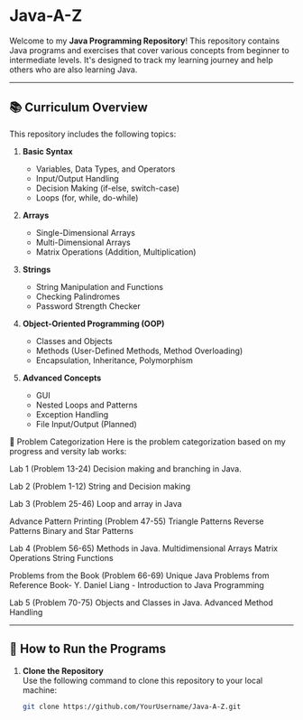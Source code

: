 # Java-A-Z

Welcome to my **Java Programming Repository**! This repository contains Java programs and exercises that cover various concepts from beginner to intermediate levels. It's designed to track my learning journey and help others who are also learning Java.

---

## 📚 Curriculum Overview

This repository includes the following topics:

1. **Basic Syntax**  
   - Variables, Data Types, and Operators
   - Input/Output Handling
   - Decision Making (if-else, switch-case)
   - Loops (for, while, do-while)

2. **Arrays**  
   - Single-Dimensional Arrays
   - Multi-Dimensional Arrays
   - Matrix Operations (Addition, Multiplication)

3. **Strings**  
   - String Manipulation and Functions
   - Checking Palindromes
   - Password Strength Checker

4. **Object-Oriented Programming (OOP)**  
   - Classes and Objects
   - Methods (User-Defined Methods, Method Overloading)
   - Encapsulation, Inheritance, Polymorphism

5. **Advanced Concepts**  
   - GUI
   - Nested Loops and Patterns
   - Exception Handling
   - File Input/Output (Planned)
   

🔢 Problem Categorization
Here is the problem categorization based on my progress and versity lab works:

Lab 1 (Problem 13-24)
Decision making and branching in Java.

Lab 2 (Problem 1-12)
String and Decision making

Lab 3 (Problem 25-46)
Loop and array in Java


Advance Pattern Printing (Problem 47-55)
Triangle Patterns
Reverse Patterns
Binary and Star Patterns

Lab 4 (Problem 56-65)
Methods in Java.
Multidimensional Arrays
Matrix Operations
String Functions

Problems from the Book (Problem 66-69)
Unique Java Problems from Reference Book- Y. Daniel Liang - Introduction to Java Programming

Lab 5 (Problem 70-75)
Objects and Classes in Java.
Advanced Method Handling

---

## 🚀 How to Run the Programs

1. **Clone the Repository**  
   Use the following command to clone this repository to your local machine:  
   ```bash
   git clone https://github.com/YourUsername/Java-A-Z.git
   
